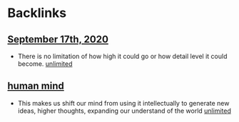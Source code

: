 
# Backlinks
## [September 17th, 2020](<September 17th, 2020.md>)
- There is no limitation of how high it could go or how detail level it could become. [unlimited](<unlimited.md>)

## [human mind](<human mind.md>)
- This makes us shift our mind from using it intellectually to generate new ideas, higher thoughts, expanding our understand of the world [unlimited](<unlimited.md>)

